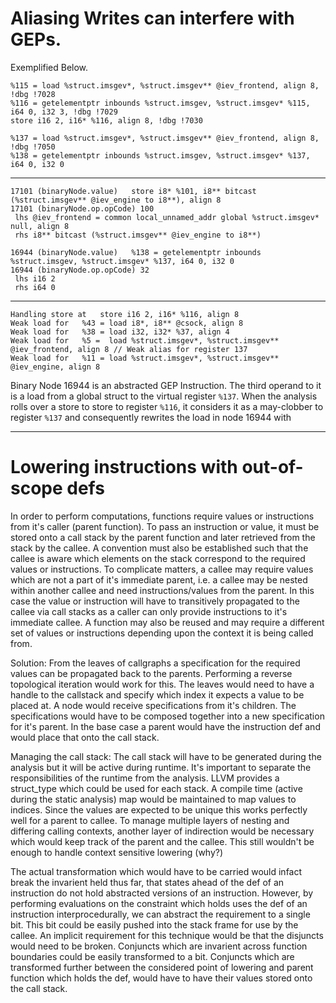 # Aliasing Writes can interfere with GEPs.

Exemplified Below.

```
%115 = load %struct.imsgev*, %struct.imsgev** @iev_frontend, align 8, !dbg !7028
%116 = getelementptr inbounds %struct.imsgev, %struct.imsgev* %115, i64 0, i32 3, !dbg !7029
store i16 2, i16* %116, align 8, !dbg !7030

%137 = load %struct.imsgev*, %struct.imsgev** @iev_frontend, align 8, !dbg !7050
%138 = getelementptr inbounds %struct.imsgev, %struct.imsgev* %137, i64 0, i32 0
```
---------------------------------------
```
17101 (binaryNode.value)   store i8* %101, i8** bitcast (%struct.imsgev** @iev_engine to i8**), align 8
17101 (binaryNode.op.opCode) 100
 lhs @iev_frontend = common local_unnamed_addr global %struct.imsgev* null, align 8
 rhs i8** bitcast (%struct.imsgev** @iev_engine to i8**)

16944 (binaryNode.value)   %138 = getelementptr inbounds %struct.imsgev, %struct.imsgev* %137, i64 0, i32 0
16944 (binaryNode.op.opCode) 32
 lhs i16 2
 rhs i64 0
```
----------------------------------------
```
Handling store at   store i16 2, i16* %116, align 8
Weak load for   %43 = load i8*, i8** @csock, align 8
Weak load for   %38 = load i32, i32* %37, align 4
Weak load for   %5 =  load %struct.imsgev*, %struct.imsgev** @iev_frontend, align 8 // Weak alias for register 137
Weak load for   %11 = load %struct.imsgev*, %struct.imsgev** @iev_engine, align 8
```

Binary Node 16944 is an abstracted GEP Instruction. The third operand to it is a load from a global struct to the virtual register `%137`. 
When the analysis rolls over a store to store to register `%116`, it considers it as a may-clobber to register `%137` and consequently rewrites the load in node 16944 with 

----------------------------------------
# Lowering instructions with out-of-scope defs

In order to perform computations, functions require values or instructions from it's caller (parent function). 
To pass an instruction or value, it must be stored onto a call stack by the parent function and later retrieved from the stack by the callee. 
A convention must also be established such that the callee is aware which elements on the stack correspond to the required values or instructions.
To complicate matters, a callee may require values which are not a part of it's immediate parent, i.e. a callee may be nested within another callee and need instructions/values
from the parent. In this case the value or instruction will have to transitively propagated to the callee via call stacks as a caller can only provide instructions to it's immediate callee.
A function may also be reused and may require a different set of values or instructions depending upon the context it is being called from.

Solution:
From the leaves of callgraphs a specification for the required values can be propagated back to the parents. Performing a reverse topological iteration would work for this.
The leaves would need to have a handle to the callstack and specify which index it expects a value to be placed at. A node would receive specifications from it's children.
The specifications would have to be composed together into a new specification for it's parent. In the base case a parent would have the instruction def and would place that onto the call stack.

Managing the call stack:
The call stack will have to be generated during the analysis but it will be active during runtime. It's important to separate the responsibilities of the runtime from the analysis.
LLVM provides a struct_type which could be used for each stack. A compile time (active during the static analysis) map would be maintained to map values to indices.
Since the values are expected to be unique this works perfectly well for a parent to callee. To manage multiple layers of nesting and differing calling contexts, another layer of indirection
would be necessary which would keep track of the parent and the callee.
This still wouldn't be enough to handle context sensitive lowering (why?)

The actual transformation which would have to be carried would infact break the invarient held thus far, that states ahead of the def of an instruction do not hold abstracted versions of an instruction.
However, by performing evaluations on the constraint which holds uses the def of an instruction interprocedurally, we can abstract the requirement to a single bit.
This bit could be easily pushed into the stack frame for use by the callee.
An implicit requirement for this technique would be that the disjuncts would need to be broken. Conjuncts which are invarient across function boundaries could be easily transformed to a bit.
Conjuncts which are transformed further between the considered point of lowering and parent function which holds the def, would have to have their values stored onto the call stack.










